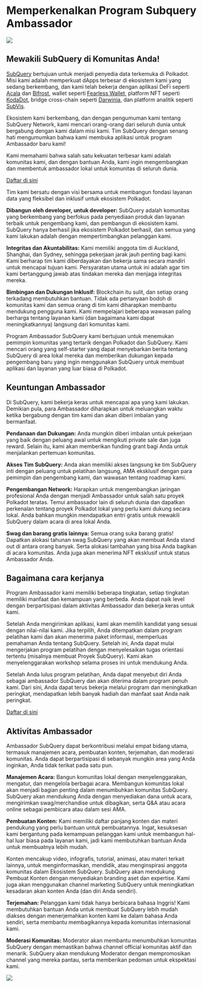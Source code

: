# Memperkenalkan Program Subquery Ambassador

![](https://miro.medium.com/max/1400/1*EC5wwTuoB6UK_EESGd8X8w.png)

## Mewakili SubQuery di Komunitas Anda!

[SubQuery](https://subquery.network/) bertujuan untuk menjadi penyedia data terkemuka di Polkadot. Misi kami adalah memperkuat dApps terbesar di ekosistem kami yang sedang berkembang, dan kami telah bekerja dengan aplikasi DeFi seperti [Acala](https://acala.network/) dan [Bifrost](https://bifrost.finance/), wallet seperti [Fearless Wallet](https://fearlesswallet.io/), platform NFT seperti [KodaDot](https://kodadot.xyz/), bridge cross-chain seperti [Darwinia](https://explorer.subquery.network/subquery/darwinia-network/darwinia), dan platform analitik seperti [SubVis](https://subvis.io/).

Ekosistem kami berkembang, dan dengan pengumuman kami tentang SubQuery Network, kami mencari orang-orang dari seluruh dunia untuk bergabung dengan kami dalam misi kami. Tim SubQuery dengan senang hati mengumumkan bahwa kami membuka aplikasi untuk program Ambassador baru kami!

Kami memahami bahwa salah satu kekuatan terbesar kami adalah komunitas kami, dan dengan bantuan Anda, kami ingin mengembangkan dan membentuk ambassador lokal untuk komunitas di seluruh dunia.

[Daftar di sini](https://forms.gle/GXBbJ6LDpNfM2v1X6)

Tim kami bersatu dengan visi bersama untuk membangun fondasi layanan data yang fleksibel dan inklusif untuk ekosistem Polkadot.

**Dibangun oleh developer, untuk developer:** SubQuery adalah komunitas yang berkembang yang berfokus pada penyediaan produk dan layanan terbaik untuk pengembang kami, dan pembangun di ekosistem kami. SubQuery hanya berhasil jika ekosistem Polkadot berhasil, dan semua yang kami lakukan adalah dengan mempertimbangkan pelanggan kami.

**Integritas dan Akuntabilitas:** Kami memiliki anggota tim di Auckland, Shanghai, dan Sydney, sehingga pekerjaan jarak jauh penting bagi kami. Kami berharap tim kami diberdayakan dan bekerja sama secara mandiri untuk mencapai tujuan kami. Persyaratan utama untuk ini adalah agar tim kami bertanggung jawab atas tindakan mereka dan menjaga integritas mereka.

**Bimbingan dan Dukungan Inklusif:** Blockchain itu sulit, dan setiap orang terkadang membutuhkan bantuan. Tidak ada pertanyaan bodoh di komunitas kami dan semua orang di tim kami diharapkan membantu mendukung pengguna kami. Kami mempelajari beberapa wawasan paling berharga tentang layanan kami (dan bagaimana kami dapat meningkatkannya) langsung dari komunitas kami.

Program Ambassador SubQuery kami bertujuan untuk menemukan pemimpin komunitas yang tertarik dengan Polkadot dan SubQuery. Kami mencari orang yang self-starter yang dapat menyebarkan berita tentang SubQuery di area lokal mereka dan memberikan dukungan kepada pengembang baru yang ingin menggunakan SubQuery untuk membuat aplikasi dan layanan yang luar biasa di Polkadot.

## Keuntungan Ambassador

Di SubQuery, kami bekerja keras untuk mencapai apa yang kami lakukan. Demikian pula, para Ambassador diharapkan untuk meluangkan waktu ketika bergabung dengan tim kami dan akan diberi imbalan yang bermanfaat.

**Pendanaan dan Dukungan:** Anda mungkin diberi imbalan untuk pekerjaan yang baik dengan peluang awal untuk mengikuti private sale dan juga reward. Selain itu, kami akan memberikan funding grant bagi Anda untuk menjalankan pertemuan komunitas.

**Akses Tim SubQuery:** Anda akan memiliki akses langsung ke tim SubQuery inti dengan peluang untuk pelatihan langsung, AMA eksklusif dengan para pemimpin dan pengembang kami, dan wawasan tentang roadmap kami.

**Pengembangan Network:** Harapkan untuk mengembangkan jaringan profesional Anda dengan menjadi Ambassador untuk salah satu proyek Polkadot teratas. Temui ambassador lain di seluruh dunia dan dapatkan perkenalan tentang proyek Polkadot lokal yang perlu kami dukung secara lokal. Anda bahkan mungkin mendapatkan entri gratis untuk mewakili SubQuery dalam acara di area lokal Anda.

**Swag dan barang gratis lainnya:** Semua orang suka barang gratis! Dapatkan alokasi tahunan swag SubQuery yang akan membuat Anda stand out di antara orang banyak. Serta alokasi tambahan yang bisa Anda bagikan di acara komunitas. Anda juga akan menerima NFT eksklusif untuk status Ambassador Anda.

## Bagaimana cara kerjanya

Program Ambassador kami memiliki beberapa tingkatan, setiap tingkatan memiliki manfaat dan kemampuan yang berbeda. Anda dapat naik level dengan berpartisipasi dalam aktivitas Ambassador dan bekerja keras untuk kami.

Setelah Anda mengirimkan aplikasi, kami akan memilih kandidat yang sesuai dengan nilai-nilai kami. Jika terpilih, Anda ditempatkan dalam program pelatihan kami dan akan menerima paket informasi, memperluas pemahaman Anda tentang SubQuery. Setelah ini, Anda dapat mulai mengerjakan program pelatihan dengan menyelesaikan tugas orientasi tertentu (misalnya membuat Proyek SubQuery). Kami akan menyelenggarakan workshop selama proses ini untuk mendukung Anda.

Setelah Anda lulus program pelatihan, Anda dapat menyebut diri Anda sebagai ambassador SubQuery dan akan diterima dalam program penuh kami. Dari sini, Anda dapat terus bekerja melalui program dan meningkatkan peringkat, mendapatkan lebih banyak hadiah dan manfaat saat Anda naik peringkat.

[Daftar di sini](https://forms.gle/GXBbJ6LDpNfM2v1X6)

## Aktivitas Ambassador

Ambassador SubQuery dapat berkontribusi melalui empat bidang utama, termasuk manajemen acara, pembuatan konten, terjemahan, dan moderasi komunitas. Anda dapat berpartisipasi di sebanyak mungkin area yang Anda inginkan, Anda tidak terikat pada satu pun.

**Manajemen Acara:** Bangun komunitas lokal dengan menyelenggarakan, mengatur, dan mengelola berbagai acara. Membangun komunitas lokal akan menjadi bagian penting dalam menumbuhkan komunitas SubQuery. SubQuery akan mendukung Anda dengan menyediakan dana untuk acara, mengirimkan swag/merchandise untuk dibagikan, serta Q&A atau acara online sebagai pembicara atau dalam sesi AMA.

**Pembuatan Konten:** Kami memiliki daftar panjang konten dan materi pendukung yang perlu bantuan untuk pembuatannya. Ingat, kesuksesan kami bergantung pada kemampuan pelanggan kami untuk membangun hal-hal luar biasa pada layanan kami, jadi kami membutuhkan bantuan Anda untuk membuatnya lebih mudah.

Konten mencakup video, infografis, tutorial, animasi, atau materi terkait lainnya, untuk menginformasikan, mendidik, atau menginspirasi anggota komunitas dalam Ekosistem SubQuery. SubQuery akan mendukung Pembuat Konten dengan menyediakan branding aset dan expertise. Kami juga akan menggunakan channel marketing SubQuery untuk meningkatkan kesadaran akan konten Anda (dan diri Anda sendiri).

**Terjemahan:** Pelanggan kami tidak hanya berbicara bahasa Inggris! Kami membutuhkan bantuan Anda untuk membuat SubQuery lebih mudah diakses dengan menerjemahkan konten kami ke dalam bahasa Anda sendiri, serta membantu membagikannya kepada komunitas internasional kami.

**Moderasi Komunitas:** Moderator akan membantu menumbuhkan komunitas SubQuery dengan memastikan bahwa channel official komunitas aktif dan menarik. SubQuery akan mendukung Moderator dengan mempromosikan channel yang mereka pantau, serta memberikan pedoman untuk ekspektasi kami.

![](https://miro.medium.com/max/1400/1*xj6_UL1ZWYzlLmlVk25JzQ.png)